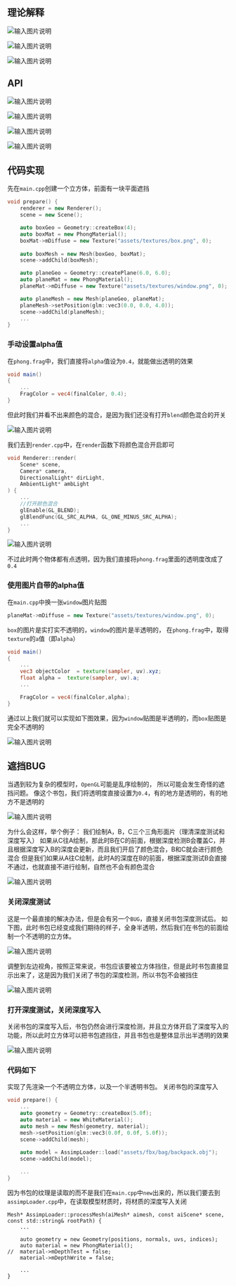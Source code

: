 ## 理论解释

![输入图片说明](/imgs/2025-02-09/wwIrPFJqrCqPUI3f.png)

![输入图片说明](/imgs/2025-02-09/M2cmKZDTB2hzYRUb.png)

![输入图片说明](/imgs/2025-02-09/4nwcUZKuakqegXwQ.png)

## API

![输入图片说明](/imgs/2025-02-09/BqQV5TQaFPc4iNTu.png)

![输入图片说明](/imgs/2025-02-09/1DErcMc9tbQeqzW2.png)

![输入图片说明](/imgs/2025-02-09/d9nTGMxfAXgCVDgi.png)

![输入图片说明](/imgs/2025-02-09/m4YzqpMp7kP7IZ9x.png)

## 代码实现
先在`main.cpp`创建一个立方体，前面有一块平面遮挡
```cpp
void prepare() {
	renderer = new Renderer();
	scene = new Scene();

	auto boxGeo = Geometry::createBox(4);
	auto boxMat = new PhongMaterial();
	boxMat->mDiffuse = new Texture("assets/textures/box.png", 0);
	
	auto boxMesh = new Mesh(boxGeo, boxMat);
	scene->addChild(boxMesh);

	auto planeGeo = Geometry::createPlane(6.0, 6.0);
	auto planeMat = new PhongMaterial();
	planeMat->mDiffuse = new Texture("assets/textures/window.png", 0);

	auto planeMesh = new Mesh(planeGeo, planeMat);
	planeMesh->setPosition(glm::vec3(0.0, 0.0, 4.0));
	scene->addChild(planeMesh);
	...
}
```

### 手动设置alpha值
在`phong.frag`中，我们直接将`alpha`值设为`0.4`，就能做出透明的效果
```glsl	
void main()
{
	...
	FragColor = vec4(finalColor, 0.4);
}
```
但此时我们并看不出来颜色的混合，是因为我们还没有打开`blend`颜色混合的开关

![输入图片说明](/imgs/2025-02-09/yBaZiLKVViW2PDd1.png)

我们去到`render.cpp`中，在`render`函数下将颜色混合开启即可
```cpp
void Renderer::render(
	Scene* scene, 
	Camera* camera,
	DirectionalLight* dirLight,
	AmbientLight* ambLight
) {
	...
	//打开颜色混合
	glEnable(GL_BLEND);
	glBlendFunc(GL_SRC_ALPHA, GL_ONE_MINUS_SRC_ALPHA);
	...
}

```

![输入图片说明](/imgs/2025-02-09/a2zrVXgr32dy22TF.png)

不过此时两个物体都有点透明，因为我们直接将`phong.frag`里面的透明度改成了`0.4`

### 使用图片自带的alpha值
在`main.cpp`中换一张`window`图片贴图
```cpp
planeMat->mDiffuse = new Texture("assets/textures/window.png", 0);
```
`box`的图片是实打实不透明的，`window`的图片是半透明的，
在`phong.frag`中，取得`texture`的`a`值（即`alpha`）
```glsl
void main()
{
	...
	vec3 objectColor  = texture(sampler, uv).xyz;
	float alpha =  texture(sampler, uv).a;
	...

	FragColor = vec4(finalColor,alpha);
}
```
通过以上我们就可以实现如下图效果，因为`window`贴图是半透明的，而`box`贴图是完全不透明的

![输入图片说明](/imgs/2025-02-09/AbFw68nPZNTsxPJc.png)

## 遮挡BUG
当遇到较为复杂的模型时，`OpenGL`可能是乱序绘制的， 所以可能会发生奇怪的遮挡问题。
像这个书包，我们将透明度直接设置为`0.4`，有的地方是透明的，有的地方不是透明的

![输入图片说明](/imgs/2025-02-10/9kc1qr8iGr6FAN3z.png)

为什么会这样，举个例子：
我们绘制A，B，C三个三角形面片（理清深度测试和深度写入）
如果从C往A绘制，那此时B在C的前面，根据深度检测B会覆盖C，并且根据深度写入B的深度会更新，而且我们开启了颜色混合，B和C就会进行颜色混合
但是我们如果从A往C绘制，此时A的深度在B的前面，根据深度测试B会直接不通过，也就直接不进行绘制，自然也不会有颜色混合

![输入图片说明](/imgs/2025-02-10/5PBe1r5tcqiv7NL7.png)

### 关闭深度测试
这是一个最直接的解决办法，但是会有另一个`BUG`，直接关闭书包深度测试后。
如下图，此时书包已经变成我们期待的样子，全身半透明，然后我们在书包的前面绘制一个不透明的立方体。

![输入图片说明](/imgs/2025-02-10/xbWMraSG5oX9jZe3.png)

调整到左边视角，按照正常来说，书包应该要被立方体挡住，但是此时书包直接显示出来了，这是因为我们关闭了书包的深度检测，所以书包不会被挡住

![输入图片说明](/imgs/2025-02-10/hzeYRTsZxNgDtgKw.png)

### 打开深度测试，关闭深度写入

关闭书包的深度写入后，书包仍然会进行深度检测，并且立方体开启了深度写入的功能，所以此时立方体可以把书包遮挡住，并且书包也是整体显示出半透明的效果

![输入图片说明](/imgs/2025-02-10/DAcEi7xWzziGpUma.png)

### 代码如下
实现了先渲染一个不透明立方体，以及一个半透明书包。
关闭书包的深度写入
```cpp	
void prepare() {
	...
	auto geometry = Geometry::createBox(5.0f);
	auto material = new WhiteMaterial();
	auto mesh = new Mesh(geometry, material);
	mesh->setPosition(glm::vec3(0.0f, 0.0f, 5.0f));
	scene->addChild(mesh);
	
	auto model = AssimpLoader::load("assets/fbx/bag/backpack.obj");
	scene->addChild(model);

	...
}
```
因为书包的纹理是读取的而不是我们在`main.cpp`中`new`出来的，所以我们要去到`assimpLoader.cpp`中，在读取模型材质时，将材质的深度写入关闭
```
Mesh* AssimpLoader::processMesh(aiMesh* aimesh, const aiScene* scene, const std::string& rootPath) {
	...

	auto geometry = new Geometry(positions, normals, uvs, indices);
	auto material = new PhongMaterial();
//	material->mDepthTest = false;
	material->mDepthWrite = false;

	...
}
```

<!--stackedit_data:
eyJoaXN0b3J5IjpbNDkzOTAxNjMxLDExMDM5NjEyMjksMTYzOD
YxOTQ3MywtMTAxNTcwNzIxNSwtOTY5MzQxMDczLDE4ODMwNTU1
MzcsLTIxMTI0ODUxMDMsLTEzODA2NzkzMDEsLTM5OTk4NTcwMy
wtMTkzMzE4NDMxMSwtODY3OTExNzE2LDE5Njc0OTc0ODQsOTg0
MjMzNjYyLDg0MjUwNTkwNSwxNzMzNDQ4NzM4LC04OTYyMTgxMT
ksLTIwODg3NDY2MTJdfQ==
-->